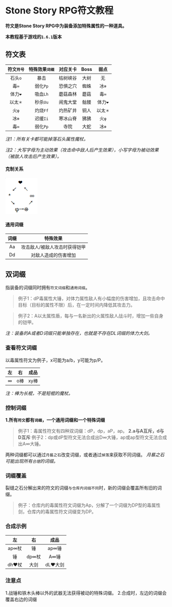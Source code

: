 # Stone Story RPG符文教程
**符文是Stone Story RPG中为装备添加特殊属性的一种道具。**

**本教程基于游戏的`1.6.1`版本**


## 符文表
符文`符号` | 特殊效果`词缀` | 对应关卡 | Boss | 弱点
:-: | :-: | :-: | :-: | :-:
石头`o` | 暴击 | 枯树峡谷 | 大树 | 无
毒`∞` | 弱化`Pp` | 恐惧之穴 | 蜘蛛 | 冰`❄`
体力`❤` | 吸血`Lh` | 蘑菇森林 | 蘑菇 | 毒`∞`
以太`＊` | 秒杀`Uu` | 闹鬼大堂 | 骷髅 | 体力`❤`
火`φ` | 灼烧`Ff` | 灼热矿井 | 铜人 | 以太`＊`
冰`❄` | 迟缓`Ii` | 寒冰山脊 | 狒狒 | 火`φ`
毒`∞` | 弱化`Pp` | 寺院 | 大蛇 | 冰`❄`

*注1：所有关卡都可能掉落石头属性魔杖。*

*注2：大写字母为主动效果（攻击命中敌人后产生效果），小写字母为被动效果（被敌人攻击后产生效果）。*

#### 克制关系
![克制关系](https://github.com/Tomotopieces/runestone-in-ssrpg/blob/master/%E5%B1%9E%E6%80%A7%E5%85%8B%E5%88%B6%E5%85%B3%E7%B3%BB.png "克制关系")

#### 通用词缀
词缀 | 特殊效果
:-: | :-:
Aa | 攻击敌人/被敌人攻击时获得铠甲
Dd | 对敌人造成的伤害增加



## 双词缀
指装备的词缀同时拥有`符文词缀`和`通用词缀`。
> 例子1：dP毒属性大锤，对体力属性敌人有小幅度的伤害增加，且攻击命中目标（目标的属性不限）后，在一定时间内降低其攻击力。

> 例子2：A以太属性盾，每与一名新出的火属性敌人战斗时，增加一些自身的铠甲。

*注：装备的A或者D词缀只能单独存在，也就是不存在DL词缀的体力大剑。*


### 查看符文词缀
以毒属性符文为例子，x可能为a/b，y可能为p/P。

左 | 右 | 成品
:-: | :-: | :-:
∞ | o棒 | xy棒

*注：棒为长棍，不是短棍的魔杖。*


### 控制词缀
**1.所有`符文`都有`词缀`，一个通用词缀和一个特殊词缀**
> 例子1：毒属性符文有四种双词缀：dP，dp，aP，ap。
**2.a与A互斥，d与D互斥**
> 例子2：dp或dP型符文无法合成出D∞大锤，ap或ap型符文无法合成出A∞大锤。

两种词缀都可以通过`月晷之石`改变词缀，或者通过`掉落`来获取不同词缀。
*月晷之石可能出现所有`合理`的词缀。*

### 词缀覆盖
裂缝之石分解出来的符文的词缀`与仓库内词缀不同`时，新的词缀会覆盖所有旧的词缀。
> 例子：仓库内的毒属性符文词缀为Ap，分解了一个词缀为DP型的毒属性剑，仓库内的毒属性符文词缀变为DP。

### 合成示例
左 | 右 | 成品
:-: | :-: | :-:
ap∞杖 | 锤 | ap∞锤
锤 | dp∞杖 | A∞锤
dh❤杖 | 大剑 | dL❤大剑 

### 注意点
1.战锤和铁木头棒以外的武器无法获得被动的特殊词缀。
2.合成时，左边的词缀会覆盖右边的词缀
